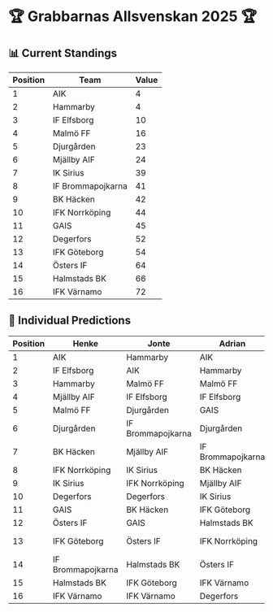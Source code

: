 # 🏆 Grabbarnas Allsvenskan 2025 🏆

## 📊 Current Standings
|   Position | Team              |   Value |
|------------|-------------------|---------|
|          1 | AIK               |       4 |
|          2 | Hammarby          |       4 |
|          3 | IF Elfsborg       |      10 |
|          4 | Malmö FF          |      16 |
|          5 | Djurgården        |      23 |
|          6 | Mjällby AIF       |      24 |
|          7 | IK Sirius         |      39 |
|          8 | IF Brommapojkarna |      41 |
|          9 | BK Häcken         |      42 |
|         10 | IFK Norrköping    |      44 |
|         11 | GAIS              |      45 |
|         12 | Degerfors         |      52 |
|         13 | IFK Göteborg      |      54 |
|         14 | Östers IF         |      64 |
|         15 | Halmstads BK      |      66 |
|         16 | IFK Värnamo       |      72 |

## 🔮 Individual Predictions
|   Position | Henke             | Jonte             | Adrian            | Valentino         | Vincent           |
|------------|-------------------|-------------------|-------------------|-------------------|-------------------|
|          1 | AIK               | Hammarby          | AIK               | IF Elfsborg       | Hammarby          |
|          2 | IF Elfsborg       | AIK               | Hammarby          | Hammarby          | AIK               |
|          3 | Hammarby          | Malmö FF          | Malmö FF          | AIK               | Mjällby AIF       |
|          4 | Mjällby AIF       | IF Elfsborg       | IF Elfsborg       | Djurgården        | IF Elfsborg       |
|          5 | Malmö FF          | Djurgården        | GAIS              | Malmö FF          | Malmö FF          |
|          6 | Djurgården        | IF Brommapojkarna | Djurgården        | Mjällby AIF       | IF Brommapojkarna |
|          7 | BK Häcken         | Mjällby AIF       | IF Brommapojkarna | IFK Göteborg      | Djurgården        |
|          8 | IFK Norrköping    | IK Sirius         | BK Häcken         | IK Sirius         | IFK Norrköping    |
|          9 | IK Sirius         | IFK Norrköping    | Mjällby AIF       | BK Häcken         | IK Sirius         |
|         10 | Degerfors         | Degerfors         | IK Sirius         | Degerfors         | GAIS              |
|         11 | GAIS              | BK Häcken         | IFK Göteborg      | IFK Norrköping    | Degerfors         |
|         12 | Östers IF         | GAIS              | Halmstads BK      | GAIS              | BK Häcken         |
|         13 | IFK Göteborg      | Östers IF         | IFK Norrköping    | IF Brommapojkarna | IFK Göteborg      |
|         14 | IF Brommapojkarna | Halmstads BK      | Östers IF         | IFK Värnamo       | Östers IF         |
|         15 | Halmstads BK      | IFK Göteborg      | IFK Värnamo       | Halmstads BK      | Halmstads BK      |
|         16 | IFK Värnamo       | IFK Värnamo       | Degerfors         | Östers IF         | IFK Värnamo       |
